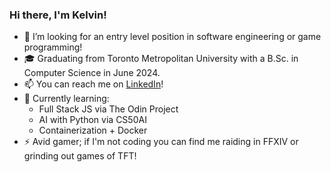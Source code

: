 ### Hi there, I'm Kelvin!

- 👯 I’m looking for an entry level position in software engineering or game programming!
- 🎓 Graduating from Toronto Metropolitan University with a B.Sc. in Computer Science in June 2024.
- 📫 You can reach me on [LinkedIn](https://www.linkedin.com/in/kelvin-dela-cruz/)!
- 🌱 Currently learning:
  - Full Stack JS via The Odin Project
  - AI with Python via CS50AI
  - Containerization + Docker
- ⚡ Avid gamer; if I'm not coding you can find me raiding in FFXIV or grinding out games of TFT!

<!--
**Edyth-K/Edyth-K** is a ✨ _special_ ✨ repository because its `README.md` (this file) appears on your GitHub profile.

Here are some ideas to get you started:

- 💻 I'm currently a Software Engineer I.
- 🔭 I’m currently working on ...
- 🌱 I’m currently learning ...
- 👯 I’m looking to collaborate on ...
- 🤔 I’m looking for help with ...
- 💬 Ask me about ...
- 📫 How to reach me: ...
- 😄 Pronouns: ...
- ⚡ Fun fact: ...
-->
